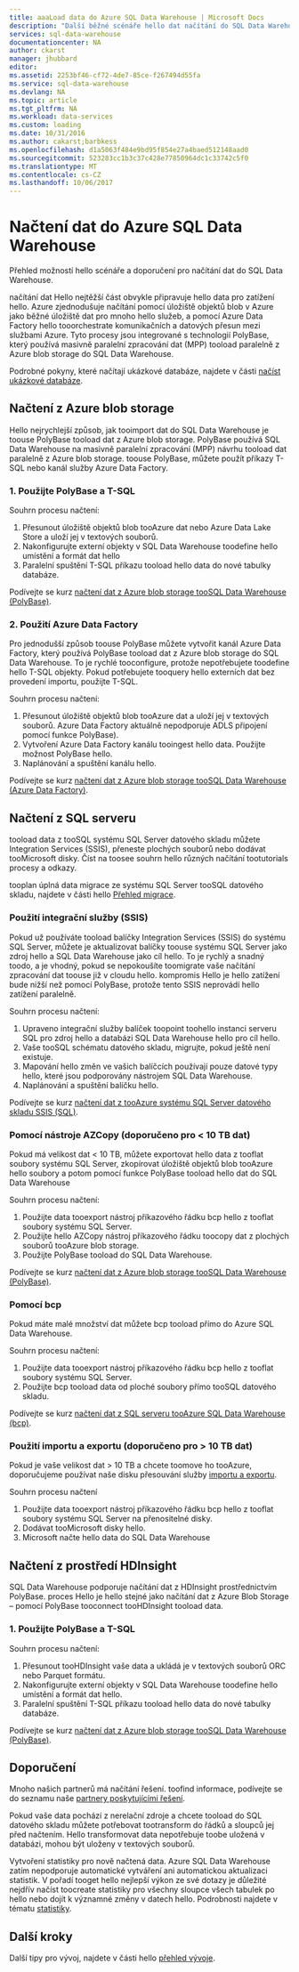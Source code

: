 ```yaml
---
title: aaaLoad data do Azure SQL Data Warehouse | Microsoft Docs
description: "Další běžné scénáře hello dat načítání do SQL Data Warehouse. Patří sem pomocí PolyBase, úložiště objektů blob v Azure, plochých souborů a přesouvání disku. Můžete také použít nástroje třetích stran."
services: sql-data-warehouse
documentationcenter: NA
author: ckarst
manager: jhubbard
editor: 
ms.assetid: 2253bf46-cf72-4de7-85ce-f267494d55fa
ms.service: sql-data-warehouse
ms.devlang: NA
ms.topic: article
ms.tgt_pltfrm: NA
ms.workload: data-services
ms.custom: loading
ms.date: 10/31/2016
ms.author: cakarst;barbkess
ms.openlocfilehash: d1a5063f484e9bd95f854e27a4baed512148aad0
ms.sourcegitcommit: 523283cc1b3c37c428e77850964dc1c33742c5f0
ms.translationtype: MT
ms.contentlocale: cs-CZ
ms.lasthandoff: 10/06/2017
---
```

# <a name="load-data-into-azure-sql-data-warehouse"></a>Načtení dat do Azure SQL Data Warehouse
Přehled možností hello scénáře a doporučení pro načítání dat do SQL Data Warehouse.

načítání dat Hello nejtěžší část obvykle připravuje hello data pro zatížení hello. Azure zjednodušuje načítání pomocí úložiště objektů blob v Azure jako běžné úložiště dat pro mnoho hello služeb, a pomocí Azure Data Factory hello tooorchestrate komunikačních a datových přesun mezi službami Azure. Tyto procesy jsou integrované s technologií PolyBase, který používá masivně paralelní zpracování dat (MPP) tooload paralelně z Azure blob storage do SQL Data Warehouse. 

Podrobné pokyny, které načítají ukázkové databáze, najdete v části [načíst ukázkové databáze][Load sample databases].

## <a name="load-from-azure-blob-storage"></a>Načtení z Azure blob storage
Hello nejrychlejší způsob, jak tooimport dat do SQL Data Warehouse je toouse PolyBase tooload dat z Azure blob storage. PolyBase používá SQL Data Warehouse na masivně paralelní zpracování (MPP) návrhu tooload dat paralelně z Azure blob storage. toouse PolyBase, můžete použít příkazy T-SQL nebo kanál služby Azure Data Factory.

### <a name="1-use-polybase-and-t-sql"></a>1. Použijte PolyBase a T-SQL
Souhrn procesu načtení:

1. Přesunout úložiště objektů blob tooAzure dat nebo Azure Data Lake Store a uloží jej v textových souborů.
2. Nakonfigurujte externí objekty v SQL Data Warehouse toodefine hello umístění a formát dat hello
3. Paralelní spuštění T-SQL příkazu tooload hello data do nové tabulky databáze.

<!-- 5. Schedule and run a loading job. --> 

Podívejte se kurz [načtení dat z Azure blob storage tooSQL Data Warehouse (PolyBase)][Load data from Azure blob storage tooSQL Data Warehouse (PolyBase)].

### <a name="2-use-azure-data-factory"></a>2. Použití Azure Data Factory
Pro jednodušší způsob toouse PolyBase můžete vytvořit kanál Azure Data Factory, který používá PolyBase tooload dat z Azure blob storage do SQL Data Warehouse. To je rychlé tooconfigure, protože nepotřebujete toodefine hello T-SQL objekty. Pokud potřebujete tooquery hello externích dat bez provedení importu, použijte T-SQL. 

Souhrn procesu načtení:

1. Přesunout úložiště objektů blob tooAzure dat a uloží jej v textových souborů. Azure Data Factory aktuálně nepodporuje ADLS připojení pomocí funkce PolyBase).
2. Vytvoření Azure Data Factory kanálu tooingest hello data. Použijte možnost PolyBase hello.
4. Naplánování a spuštění kanálu hello.

Podívejte se kurz [načtení dat z Azure blob storage tooSQL Data Warehouse (Azure Data Factory)][Load data from Azure blob storage tooSQL Data Warehouse (Azure Data Factory)].

## <a name="load-from-sql-server"></a>Načtení z SQL serveru
tooload data z tooSQL systému SQL Server datového skladu můžete Integration Services (SSIS), přeneste plochých souborů nebo dodávat tooMicrosoft disky. Číst na toosee souhrn hello různých načítání tootutorials procesy a odkazy.

tooplan úplná data migrace ze systému SQL Server tooSQL datového skladu, najdete v části hello [Přehled migrace][Migration overview]. 

### <a name="use-integration-services-ssis"></a>Použití integrační služby (SSIS)
Pokud už používáte tooload balíčky Integration Services (SSIS) do systému SQL Server, můžete je aktualizovat balíčky toouse systému SQL Server jako zdroj hello a SQL Data Warehouse jako cíl hello. To je rychlý a snadný toodo, a je vhodný, pokud se nepokoušíte toomigrate vaše načítání zpracování dat toouse již v cloudu hello. kompromis Hello je hello zatížení bude nižší než pomocí PolyBase, protože tento SSIS neprovádí hello zatížení paralelně.

Souhrn procesu načtení:

1. Upraveno integrační služby balíček toopoint toohello instanci serveru SQL pro zdroj hello a databázi SQL Data Warehouse hello pro cíl hello.
2. Vaše tooSQL schématu datového skladu, migrujte, pokud ještě není existuje.
3. Mapování hello změn ve vašich balíčcích používají pouze datové typy hello, které jsou podporovány nástrojem SQL Data Warehouse.
4. Naplánování a spuštění balíčku hello.

Podívejte se kurz [načtení dat z tooAzure systému SQL Server datového skladu SSIS (SQL)][Load data from SQL Server tooAzure SQL Data Warehouse (SSIS)].

### <a name="use-azcopy-recommended-for--10-tb-data"></a>Pomocí nástroje AZCopy (doporučeno pro < 10 TB dat)
Pokud má velikost dat < 10 TB, můžete exportovat hello data z tooflat soubory systému SQL Server, zkopírovat úložiště objektů blob tooAzure hello soubory a potom pomocí funkce PolyBase tooload hello dat do SQL Data Warehouse

Souhrn procesu načtení:

1. Použijte data tooexport nástroj příkazového řádku bcp hello z tooflat soubory systému SQL Server.
2. Použijte hello AZCopy nástroj příkazového řádku toocopy dat z plochých souborů tooAzure blob storage.
3. Použijte PolyBase tooload do SQL Data Warehouse.

Podívejte se kurz [načtení dat z Azure blob storage tooSQL Data Warehouse (PolyBase)][Load data from Azure blob storage tooSQL Data Warehouse (PolyBase)].

### <a name="use-bcp"></a>Pomocí bcp
Pokud máte malé množství dat můžete bcp tooload přímo do Azure SQL Data Warehouse.

Souhrn procesu načtení:

1. Použijte data tooexport nástroj příkazového řádku bcp hello z tooflat soubory systému SQL Server.
2. Použijte bcp tooload data od ploché soubory přímo tooSQL datového skladu.

Podívejte se kurz [načtení dat z SQL serveru tooAzure SQL Data Warehouse (bcp)][Load data from SQL Server tooAzure SQL Data Warehouse (bcp)].

### <a name="use-importexport-recommended-for--10-tb-data"></a>Použití importu a exportu (doporučeno pro > 10 TB dat)
Pokud je vaše velikost dat > 10 TB a chcete toomove ho tooAzure, doporučujeme používat naše disku přesouvání služby [importu a exportu][Import/Export]. 

Souhrn procesu načtení

1. Použijte data tooexport nástroj příkazového řádku bcp hello z tooflat soubory systému SQL Server na přenositelné disky.
2. Dodávat tooMicrosoft disky hello.
3. Microsoft načte hello data do SQL Data Warehouse

## <a name="load-from-hdinsight"></a>Načtení z prostředí HDInsight
SQL Data Warehouse podporuje načítání dat z HDInsight prostřednictvím PolyBase. proces Hello je hello stejné jako načítání dat z Azure Blob Storage – pomocí PolyBase tooconnect tooHDInsight tooload data. 

### <a name="1-use-polybase-and-t-sql"></a>1. Použijte PolyBase a T-SQL
Souhrn procesu načtení:

1. Přesunout tooHDInsight vaše data a ukládá je v textových souborů ORC nebo Parquet formátu.
2. Nakonfigurujte externí objekty v SQL Data Warehouse toodefine hello umístění a formát dat hello.
3. Paralelní spuštění T-SQL příkazu tooload hello data do nové tabulky databáze.

Podívejte se kurz [načtení dat z Azure blob storage tooSQL Data Warehouse (PolyBase)][Load data from Azure blob storage tooSQL Data Warehouse (PolyBase)].

## <a name="recommendations"></a>Doporučení
Mnoho našich partnerů má načítání řešení. toofind informace, podívejte se do seznamu naše [partnery poskytujícími řešení][solution partners]. 

Pokud vaše data pochází z nerelační zdroje a chcete tooload do SQL datového skladu můžete potřebovat tootransform do řádků a sloupců jej před načtením. Hello transformovat data nepotřebuje toobe uložená v databázi, mohou být uloženy v textových souborů.

Vytvoření statistiky pro nově načtená data. Azure SQL Data Warehouse zatím nepodporuje automatické vytváření ani automatickou aktualizaci statistik.  V pořadí tooget hello nejlepší výkon ze své dotazy je důležité nejdřív načíst toocreate statistiky pro všechny sloupce všech tabulek po hello nebo dojít k významné změny v datech hello.  Podrobnosti najdete v tématu [statistiky][Statistics].

## <a name="next-steps"></a>Další kroky
Další tipy pro vývoj, najdete v části hello [přehled vývoje][development overview].

<!--Image references-->

<!--Article references-->
[Load data from Azure blob storage tooSQL Data Warehouse (PolyBase)]: ./sql-data-warehouse-load-from-azure-blob-storage-with-polybase.md
[Load data from Azure blob storage tooSQL Data Warehouse (Azure Data Factory)]: ./sql-data-warehouse-load-from-azure-blob-storage-with-data-factory.md
[Load data from SQL Server tooAzure SQL Data Warehouse (SSIS)]: ./sql-data-warehouse-load-from-sql-server-with-integration-services.md
[Load data from SQL Server tooAzure SQL Data Warehouse (bcp)]: ./sql-data-warehouse-load-from-sql-server-with-bcp.md
[Load data from SQL Server tooAzure SQL Data Warehouse (AZCopy)]: ./sql-data-warehouse-load-from-sql-server-with-azcopy.md

[Load sample databases]: ./sql-data-warehouse-load-sample-databases.md
[Migration overview]: ./sql-data-warehouse-overview-migrate.md
[solution partners]: ./sql-data-warehouse-partner-business-intelligence.md
[development overview]: ./sql-data-warehouse-overview-develop.md
[Statistics]: ./sql-data-warehouse-tables-statistics.md

<!--MSDN references-->

<!--Other Web references-->
[Import/Export]: https://azure.microsoft.com/documentation/articles/storage-import-export-service/
